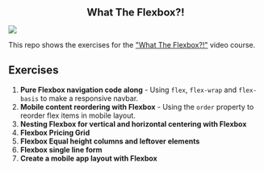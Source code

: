 <h1 style="text-align: center; font-size: 20px">What The Flexbox?!</h1>

![](https://flexbox.io/images/WTF/share.png)

This repo shows the exercises for the ["What The Flexbox?!"](http://flexbox.io) video course.

## Exercises

1. **Pure Flexbox navigation code along** - Using `flex`, `flex-wrap` and `flex-basis` to make a responsive navbar.
2. **Mobile content reordering with Flexbox** - Using the `order` property to reorder flex items in mobile layout.
3. **Nesting Flexbox for vertical and horizontal centering with Flexbox** 
4. **Flexbox Pricing Grid**
5. **Flexbox Equal height columns and leftover elements**
6. **Flexbox single line form**
7. **Create a mobile app layout with Flexbox**